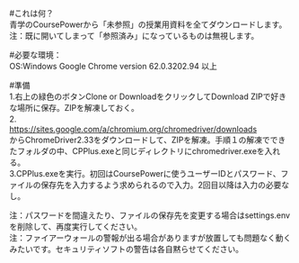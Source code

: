 #これは何？  
青学のCoursePowerから「未参照」の授業用資料を全てダウンロードします。  
注：既に開いてしまって「参照済み」になっているものは無視します。  
  
#必要な環境：  
 OS:Windows  Google Chrome version 62.0.3202.94 以上  
  
#準備  
1.右上の緑色のボタンClone or DownloadをクリックしてDownload ZIPで好きな場所に保存。ZIPを解凍しておく。  
2.　　　　https://sites.google.com/a/chromium.org/chromedriver/downloads  
  からChromeDriver2.33をダウンロードして、ZIPを解凍。手順１の解凍でできたフォルダの中、CPPlus.exeと同じディレクトリにchromedriver.exeを入れる。  
3.CPPlus.exeを実行。初回はCoursePowerに使うユーザーIDとパスワード、ファイルの保存先を入力するよう求められるので入力。2回目以降は入力の必要なし。  
  
  
注：パスワードを間違えたり、ファイルの保存先を変更する場合はsettings.envを削除して、再度実行してください。  
注：ファイアーウォールの警報が出る場合がありますが放置しても問題なく動くみたいです。セキュリティソフトの警告は各自黙らせてください。